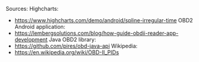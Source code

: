 Sources:
Highcharts:
- https://www.highcharts.com/demo/android/spline-irregular-time
OBD2 Android application: 
- https://lembergsolutions.com/blog/how-guide-obdii-reader-app-development
Java OBD2 library:
- https://github.com/pires/obd-java-api
Wikipedia:
- https://en.wikipedia.org/wiki/OBD-II_PIDs